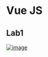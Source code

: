 # Vue JS
## Lab1
[![image](https://github.com/Hager-Abd-El-Galil/ITI_OpenSourceApplicationDevelopment/assets/81237428/ec360674-b60b-4675-9d71-a23b0199611a)](https://github.com/Hager-Abd-El-Galil/ITI_OpenSourceApplicationDevelopment/assets/81237428/d3c71660-a53d-49bd-938d-0b4d7491f28e)






